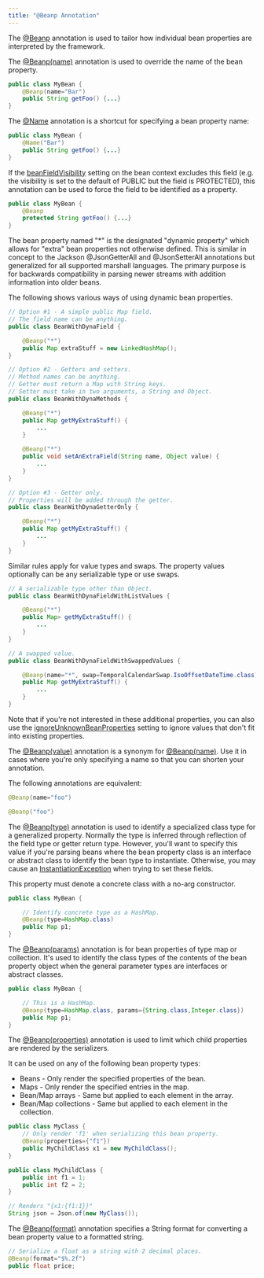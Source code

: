 ```yaml
---
title: "@Beanp Annotation"
---
```


The [@Beanp](../apidocs/org/apache/juneau/annotation/Beanp.html) annotation is used to tailor how individual bean properties are interpreted by the framework.

The [@Beanp(name)](../apidocs/org/apache/juneau/annotation/Beanp.html#name()) annotation is used to override the name of the bean property.

```java
public class MyBean {
    @Beanp(name="Bar")
    public String getFoo() {...}
}
```

The [@Name](../apidocs/org/apache/juneau/annotation/Name.html) annotation is a shortcut for specifying a bean property name:

```java
public class MyBean {
    @Name("Bar")
    public String getFoo() {...}
}
```

If the [beanFieldVisibility](../apidocs/org/apache/juneau/BeanContext/Builder.html#beanFieldVisibility(Visibility)) setting on the bean context excludes this field (e.g.
the visibility is set to the default of PUBLIC but the field is PROTECTED), this annotation can be used to force the field to be identified as a property.

```java
public class MyBean {
    @Beanp
    protected String getFoo() {...}
}
```

The bean property named "*" is the designated "dynamic property" which allows for "extra" bean properties not otherwise defined.
This is similar in concept to the Jackson @JsonGetterAll and @JsonSetterAll annotations but generalized for all supported marshall languages.
The primary purpose is for backwards compatibility in parsing newer streams with addition information into older beans.

The following shows various ways of using dynamic bean properties.

```java
// Option #1 - A simple public Map field.
// The field name can be anything.
public class BeanWithDynaField {

    @Beanp("*")
    public Map extraStuff = new LinkedHashMap();
}

// Option #2 - Getters and setters.
// Method names can be anything.
// Getter must return a Map with String keys.
// Setter must take in two arguments, a String and Object.
public class BeanWithDynaMethods {

    @Beanp("*")
    public Map getMyExtraStuff() {
        ...
    }

    @Beanp("*")
    public void setAnExtraField(String name, Object value) {
        ...
    }
}

// Option #3 - Getter only.
// Properties will be added through the getter.
public class BeanWithDynaGetterOnly {

    @Beanp("*")
    public Map getMyExtraStuff() {
        ...
    }
}
```

Similar rules apply for value types and swaps.
The property values optionally can be any serializable type or use swaps.

```java
// A serializable type other than Object.
public class BeanWithDynaFieldWithListValues {

    @Beanp("*")
    public Map> getMyExtraStuff() {
        ...
    }
}

// A swapped value.
public class BeanWithDynaFieldWithSwappedValues {

    @Beanp(name="*", swap=TemporalCalendarSwap.IsoOffsetDateTime.class)
    public Map getMyExtraStuff() {
        ...
    }
}
```

Note that if you're not interested in these additional properties, you can also use the [ignoreUnknownBeanProperties](../apidocs/org/apache/juneau/BeanContext/Builder.html#ignoreUnknownBeanProperties()) setting to ignore values that don't fit into existing properties.

The [@Beanp(value)](../apidocs/org/apache/juneau/annotation/Beanp.html#value()) annotation is a synonym for [@Beanp(name)](../apidocs/org/apache/juneau/annotation/Beanp.html#name()).
Use it in cases where you're only specifying a name so that you can shorten your annotation.

The following annotations are equivalent:

```java
@Beanp(name="foo")

@Beanp("foo")
```

The [@Beanp(type)](../apidocs/org/apache/juneau/annotation/Beanp.html#type()) annotation is used to identify a specialized class type for a generalized property.
Normally the type is inferred through reflection of the field type or getter return type.
However, you'll want to specify this value if you're parsing beans where the bean property class is an interface or abstract class to identify the bean type to instantiate.
Otherwise, you may cause an [InstantiationException](../apidocs/java/lang/InstantiationException.html) when trying to set these fields.

This property must denote a concrete class with a no-arg constructor.

```java
public class MyBean {

    // Identify concrete type as a HashMap.
    @Beanp(type=HashMap.class)
    public Map p1;
}
```

The [@Beanp(params)](../apidocs/org/apache/juneau/annotation/Beanp.html#params()) annotation is for bean properties of type map or collection.
It's used to identify the class types of the contents of the bean property object when the general parameter types are interfaces or abstract classes.

```java
public class MyBean {

    // This is a HashMap.
    @Beanp(type=HashMap.class, params={String.class,Integer.class})
    public Map p1;
}
```

The [@Beanp(properties)](../apidocs/org/apache/juneau/annotation/Beanp.html#properties()) annotation is used to limit which child properties are rendered by the serializers.

It can be used on any of the following bean property types:
- Beans - Only render the specified properties of the bean.
- Maps - Only render the specified entries in the map.
- Bean/Map arrays - Same but applied to each element in the array.
- Bean/Map collections - Same but applied to each element in the collection.

```java
public class MyClass {
    // Only render 'f1' when serializing this bean property.
    @Beanp(properties={"f1"})
    public MyChildClass x1 = new MyChildClass();
}

public class MyChildClass {
    public int f1 = 1;
    public int f2 = 2;
}

// Renders "{x1:{f1:1}}"
String json = Json.of(new MyClass());
```

The [@Beanp(format)](../apidocs/org/apache/juneau/annotation/Beanp.html#format()) annotation specifies a String format for converting a bean property value to a formatted string.

```java
// Serialize a float as a string with 2 decimal places.
@Beanp(format="$%.2f")
public float price;
```
